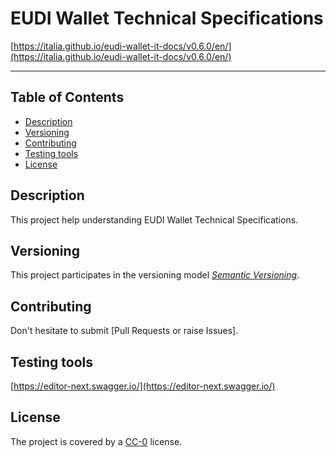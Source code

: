 # EUDI Wallet Technical Specifications

 [https://italia.github.io/eudi-wallet-it-docs/v0.6.0/en/](https://italia.github.io/eudi-wallet-it-docs/v0.6.0/en/)

---

## Table of Contents

- [Description](#description)
- [Versioning](#versioning)
- [Contributing](#how-to-contribute)
- [Testing tools](#testing-tools)
- [License](#license)

## Description

This project help understanding EUDI Wallet Technical Specifications.

## Versioning

This project participates in the versioning model [*Semantic Versioning*](https://semver.org/).

## Contributing

Don't hesitate to submit [Pull Requests or raise Issues].

## Testing tools
[https://editor-next.swagger.io/](https://editor-next.swagger.io/)

## License

The project is covered by a [CC-0](LICENSE) license.